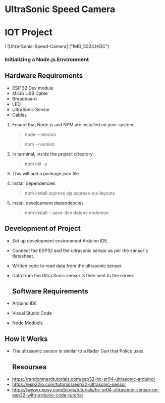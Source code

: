 # UltraSonic Speed Camera
# IOT Project
! [Ultra-Sonic-Speed-Camera] ("IMG_5024.HEIC")
### Initializing a Node.js Environment

## Hardware Requirements
- ESP 32 Dev module
- Micro USB Cable
- Breadboard
- LED
- UltraSonic Sensor
- Cables
  
1. Ensure that Node.js and NPM are installed on your system:
    > node --version

    > npm --version

2. In terminal, inside the project directory:
    > npm init -y

3. This will add a package.json file

4. Install dependencies
    > npm install express ejs express-ejs-layouts

5. Install development dependencies
    > npm install --save-dev dotenv nodemon

## Development of Project
- Set up development environment Arduino IDE.
- Connect the ESP32 and the ultrasonic sensor as per the sensor's datasheet.
- Written code to read data from the ultrasonic sensor.
- Data from the Ultra Sonic sensor is then sent to the server. 

   ## Software Requirements
- Arduino IDE
- Visual Studio Code
- Node Moduels


## How it Works

- The ultrasonic sensor is similar to a Radar Gun that Police uses
  ## Resourses
- https://randomnerdtutorials.com/esp32-hc-sr04-ultrasonic-arduino/
- https://esp32io.com/tutorials/esp32-ultrasonic-sensor
- https://www.upesy.com/blogs/tutorials/hc-sr04-ultrasonic-sensor-on-esp32-with-arduino-code-tutorial 
